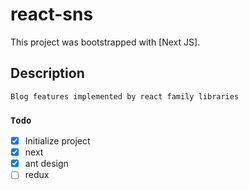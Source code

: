 # react-sns

This project was bootstrapped with [Next JS].

## Description

```
Blog features implemented by react family libraries
```

### `Todo`

- [x] Initialize project
- [x] next
- [x] ant design
- [ ] redux
